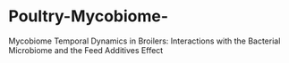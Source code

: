 # Poultry-Mycobiome-
Mycobiome Temporal Dynamics in Broilers: Interactions with the Bacterial Microbiome and the Feed Additives Effect 
